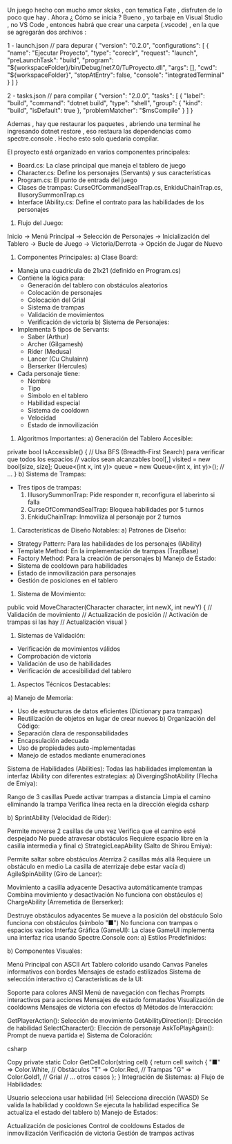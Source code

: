 Un juego hecho con mucho amor sksks , con tematica Fate , disfruten de lo poco que hay . Ahora ¿ Cómo se inicia ? 
Bueno , yo tarbaje en Visual Studio , no VS Code , entonces habrá que crear una carpeta (.vscode) , en la que se agregarán dos archivos :

1 - launch.json // para depurar 
{
  "version": "0.2.0",
  "configurations": [
    {
      "name": "Ejecutar Proyecto",
      "type": "coreclr",
      "request": "launch",
      "preLaunchTask": "build",
      "program": "${workspaceFolder}/bin/Debug/net7.0/TuProyecto.dll",
      "args": [],
      "cwd": "${workspaceFolder}",
      "stopAtEntry": false,
      "console": "integratedTerminal"
    }
  ]
}

2 - tasks.json // para compilar
{
  "version": "2.0.0",
  "tasks": [
    {
      "label": "build",
      "command": "dotnet build",
      "type": "shell",
      "group": {
        "kind": "build",
        "isDefault": true
      },
      "problemMatcher": "$msCompile"
    }
  ]
}

Ademas , hay que restaurar los paquetes , abriendo una terminal he ingresando dotnet restore , eso restaura las dependencias como spectre.console . Hecho esto solo quedaria compilar.

El proyecto está organizado en varios componentes principales:
* Board.cs: La clase principal que maneja el tablero de juego
* Character.cs: Define los personajes (Servants) y sus características
* Program.cs: El punto de entrada del juego
* Clases de trampas: CurseOfCommandSealTrap.cs, EnkiduChainTrap.cs, IllusorySummonTrap.cs
* Interface IAbility.cs: Define el contrato para las habilidades de los personajes
1. Flujo del Juego:

Inicio -> Menú Principal -> Selección de Personajes -> Inicialización del Tablero -> Bucle de Juego -> Victoria/Derrota -> Opción de Jugar de Nuevo

1. Componentes Principales:
a) Clase Board:
* Maneja una cuadrícula de 21x21 (definido en Program.cs)
* Contiene la lógica para:
   * Generación del tablero con obstáculos aleatorios
   * Colocación de personajes
   * Colocación del Grial
   * Sistema de trampas
   * Validación de movimientos
   * Verificación de victoria
b) Sistema de Personajes:
* Implementa 5 tipos de Servants:
   * Saber (Arthur)
   * Archer (Gilgamesh)
   * Rider (Medusa)
   * Lancer (Cu Chulainn)
   * Berserker (Hercules)
* Cada personaje tiene:
   * Nombre
   * Tipo
   * Símbolo en el tablero
   * Habilidad especial
   * Sistema de cooldown
   * Velocidad
   * Estado de inmovilización
1. Algoritmos Importantes:
a) Generación del Tablero Accesible:

private bool IsAccessible() { // Usa BFS (Breadth-First Search) para verificar que todos los espacios // vacíos sean alcanzables bool[,] visited = new bool[size, size]; Queue<(int x, int y)> queue = new Queue<(int x, int y)>(); // ... }
b) Sistema de Trampas:

* Tres tipos de trampas:
   1. IllusorySummonTrap: Pide responder π, reconfigura el laberinto si falla
   2. CurseOfCommandSealTrap: Bloquea habilidades por 5 turnos
   3. EnkiduChainTrap: Inmoviliza al personaje por 2 turnos

1. Características de Diseño Notables:
a) Patrones de Diseño:
* Strategy Pattern: Para las habilidades de los personajes (IAbility)
* Template Method: En la implementación de trampas (TrapBase)
* Factory Method: Para la creación de personajes
b) Manejo de Estado:
* Sistema de cooldown para habilidades
* Estado de inmovilización para personajes
* Gestión de posiciones en el tablero
1. Sistema de Movimiento:

public void MoveCharacter(Character character, int newX, int newY) { // Validación de movimiento // Actualización de posición // Activación de trampas si las hay // Actualización visual }

1. Sistemas de Validación:
* Verificación de movimientos válidos
* Comprobación de victoria
* Validación de uso de habilidades
* Verificación de accesibilidad del tablero
1. Aspectos Técnicos Destacables:

a) Manejo de Memoria:
* Uso de estructuras de datos eficientes (Dictionary para trampas)
* Reutilización de objetos en lugar de crear nuevos
b) Organización del Código:
* Separación clara de responsabilidades
* Encapsulación adecuada
* Uso de propiedades auto-implementadas
* Manejo de estados mediante enumeraciones


Sistema de Habilidades (Abilities): Todas las habilidades implementan la interfaz IAbility con diferentes estrategias:
a) DivergingShotAbility (Flecha de Emiya):

Rango de 3 casillas
Puede activar trampas a distancia
Limpia el camino eliminando la trampa
Verifica línea recta en la dirección elegida
csharp

b) SprintAbility (Velocidad de Rider):

Permite moverse 2 casillas de una vez
Verifica que el camino esté despejado
No puede atravesar obstáculos
Requiere espacio libre en la casilla intermedia y final
c) StrategicLeapAbility (Salto de Shirou Emiya):

Permite saltar sobre obstáculos
Aterriza 2 casillas más allá
Requiere un obstáculo en medio
La casilla de aterrizaje debe estar vacía
d) AgileSpinAbility (Giro de Lancer):

Movimiento a casilla adyacente
Desactiva automáticamente trampas
Combina movimiento y desactivación
No funciona con obstáculos
e) ChargeAbility (Arremetida de Berserker):

Destruye obstáculos adyacentes
Se mueve a la posición del obstáculo
Solo funciona con obstáculos (símbolo "■")
No funciona con trampas o espacios vacíos
Interfaz Gráfica (GameUI): La clase GameUI implementa una interfaz rica usando Spectre.Console con:
a) Estilos Predefinidos:

b) Componentes Visuales:

Menú Principal con ASCII Art
Tablero colorido usando Canvas
Paneles informativos con bordes
Mensajes de estado estilizados
Sistema de selección interactivo
c) Características de la UI:

Soporte para colores ANSI
Menú de navegación con flechas
Prompts interactivos para acciones
Mensajes de estado formatados
Visualización de cooldowns
Mensajes de victoria con efectos
d) Métodos de Interacción:

GetPlayerAction(): Selección de movimiento
GetAbilityDirection(): Dirección de habilidad
SelectCharacter(): Elección de personaje
AskToPlayAgain(): Prompt de nueva partida
e) Sistema de Coloración:

csharp

Copy
private static Color GetCellColor(string cell) {
    return cell switch {
        "■" => Color.White,    // Obstáculos
        "T" => Color.Red,      // Trampas
        "G" => Color.Gold1,    // Grial
        // ... otros casos
    };
}
Integración de Sistemas:
a) Flujo de Habilidades:

Usuario selecciona usar habilidad (H)
Selecciona dirección (WASD)
Se valida la habilidad y cooldown
Se ejecuta la habilidad específica
Se actualiza el estado del tablero
b) Manejo de Estados:

Actualización de posiciones
Control de cooldowns
Estados de inmovilización
Verificación de victoria
Gestión de trampas activas
